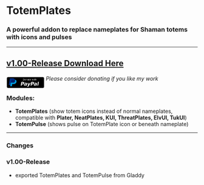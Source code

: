 # TotemPlates

### A powerful addon to replace nameplates for Shaman totems with icons and pulses

---

## [v1.00-Release Download Here](https://github.com/XiconQoo/TotemPlates/releases/download/v1.00-Release/TotemPlates_v1.00-Release.zip)

###### <a target="_blank" rel="noopener noreferrer" href="https://www.paypal.me/xiconqoo/10"><img src="https://raw.githubusercontent.com/XiconQoo/Gladdy/readme-media/Paypal-Donate.png" height="30" style="margin-top:-30px;position:relative;top:20px;"></a> Please consider donating if you like my work

### Modules:
- **TotemPlates** (show totem icons instead of normal nameplates, compatible with **Plater, NeatPlates, KUI, ThreatPlates, ElvUI, TukUI**)
- **TotemPulse** (shows pulse on TotemPlate icon or beneath nameplate)

---

### Changes

### v1.00-Release

- exported TotemPlates and TotemPulse from Gladdy